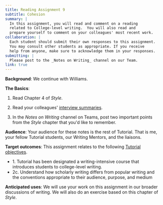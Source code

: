 ```yaml
---
title: Reading Assignment 9
subtitle: Cohesion
summary: |
  In this assignment, you will read and comment on a reading
  related to College-level writing.  You will also read and
  prepare yourself to comment on your colleagues' most recent work.
collaboration: |
  Each student should submit their own responses to this assignment.
  You may consult other students as appropriate. If you receive
  help from anyone, make sure to acknowledge them in your responses.
submitting: |
  Please post to the _Notes on Writing_ channel on our Team.
link: true
---
```

**Background**: We continue with Williams.

**The Basics**: 

1. Read Chapter 4 of _Style_.

2. Read your colleagues' [interview summaries](../assignments/writing-03).

3. In the _Notes on Writing_ channel on Teams, post two important
points from the _Style_ chapter that you'd like to remember.

**Audience**: Your audience for these notes is the rest of Tutorial.
That is me, your fellow Tutorial students, our Writing Mentors, and
the liaisons.

**Target outcomes**: This assignment relates to the following [Tutorial
objectives](../handouts/objectives).

* 1\. Tutorial has been designated a writing-intensive course that introduces students to college-level writing.
* 2c\. Understand how scholarly writing differs from popular writing and the conventions appropriate to their audience, purpose, and medium

**Anticipated uses**: We will use your work on this assignment in our
broader discussions of writing.  We will also do an exercise based
on this chapter of _Style_.
